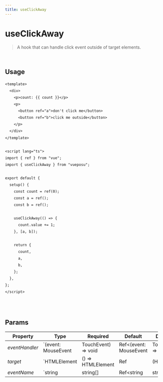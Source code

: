 ```yaml
---
title: useClickAway
---
```


# useClickAway

> A hook that can handle click event outside of target elements.

<br />

## Usage

<script>
import UseClickAwayDemo from './.vitepress/components/UseClickAwayDemo.vue'

export default {
    components: {
        UseClickAwayDemo
    }
}
</script>
<UseClickAwayDemo />

```vue
<template>
  <div>
    <p>count: {{ count }}</p>
    <p>
      <button ref="a">don't click me</button>
      <button ref="b">click me outside</button>
    </p>
  </div>
</template>

<script lang="ts">
import { ref } from "vue";
import { useClickAway } from "vueposu";

export default {
  setup() {
    const count = ref(0);
    const a = ref();
    const b = ref();

    useClickAway(() => {
      count.value += 1;
    }, [a, b]);

    return {
      count,
      a,
      b,
    };
  },
};
</script>
```

<br />

<style>code { line-height: 1.85em; }</style>

<br />

## Params

| Property       | Type                | Required            | Default                | Description           |
| -------------- | ------------------- | ------------------- | ---------------------- | --------------------- |
| _eventHandler_ | `(event: MouseEvent | TouchEvent) => void | Ref<(event: MouseEvent | TouchEvent) => void>` | `true` | - | handler function on external click |
| _target_       | `HTMLElement        | () => HTMLElement   | Ref<HTMLElement>       | (HTMLElement          | (() => HTMLElement) | Ref<HTMLElement>)[]` | `true` | - | execution handler target |
| _eventName_    | `string             | string[]            | Ref<string             | string[]>`            | `false` | `click` | event trigger |
